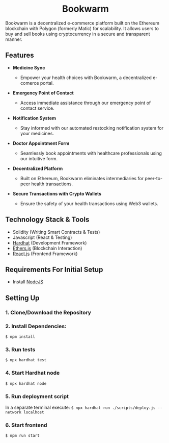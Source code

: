 <div align='center'>
  <h1>Bookwarm</h1>

</div>

Bookwarm is a decentralized e-commerce platform built on the Ethereum blockchain with Polygon (formerly Matic) for scalability. It allows users to buy and sell books using cryptocurrency in a secure and transparent manner.
## Features

- **Medicine Sync**
  - Empower your health choices with Bookwarm, a decentralized e-comerce portal.

- **Emergency Point of Contact**
  - Access immediate assistance through our emergency point of contact service.

- **Notification System**
  - Stay informed with our automated restocking notification system for your medicines.

- **Doctor Appointment Form**
  - Seamlessly book appointments with healthcare professionals using our intuitive form.

- **Decentralized Platform**
  - Built on Ethereum, Bookwarm eliminates intermediaries for peer-to-peer health transactions.

- **Secure Transactions with Crypto Wallets**
  - Ensure the safety of your health transactions using Web3 wallets.

## Technology Stack & Tools

- Solidity (Writing Smart Contracts & Tests)
- Javascript (React & Testing)
- [Hardhat](https://hardhat.org/) (Development Framework)
- [Ethers.js](https://docs.ethers.io/v5/) (Blockchain Interaction)
- [React.js](https://reactjs.org/) (Frontend Framework)

## Requirements For Initial Setup
- Install [NodeJS](https://nodejs.org/en/)

## Setting Up
### 1. Clone/Download the Repository

### 2. Install Dependencies:
`$ npm install`

### 3. Run tests
`$ npx hardhat test`

### 4. Start Hardhat node
`$ npx hardhat node`

### 5. Run deployment script
In a separate terminal execute:
`$ npx hardhat run ./scripts/deploy.js --network localhost`

### 6. Start frontend
`$ npm run start`
